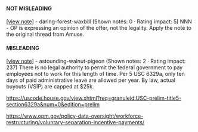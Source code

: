 #### NOT MISLEADING

[[view note]](https://x.com/i/birdwatch/n/1884702692443832549) - daring-forest-waxbill (Shown notes: 0 · Rating impact: 5)
NNN - OP is expressing an opinion of the offer, not the legality. Apply the note to the original thread from Amuse. 

#### MISLEADING

[[view note]](https://x.com/i/birdwatch/n/1884646004512694352) - astounding-walnut-pigeon (Shown notes: 2 · Rating impact: 237)
There is no legal authority to permit the federal government to pay employees not to work for this length of time. Per 5 USC 6329a, only ten days of paid administrative leave are allowed per year. By law, actual buyouts (VSIP) are capped at $25k.

https://uscode.house.gov/view.xhtml?req=granuleid:USC-prelim-title5-section6329a&num=0&edition=prelim

https://www.opm.gov/policy-data-oversight/workforce-restructuring/voluntary-separation-incentive-payments/

